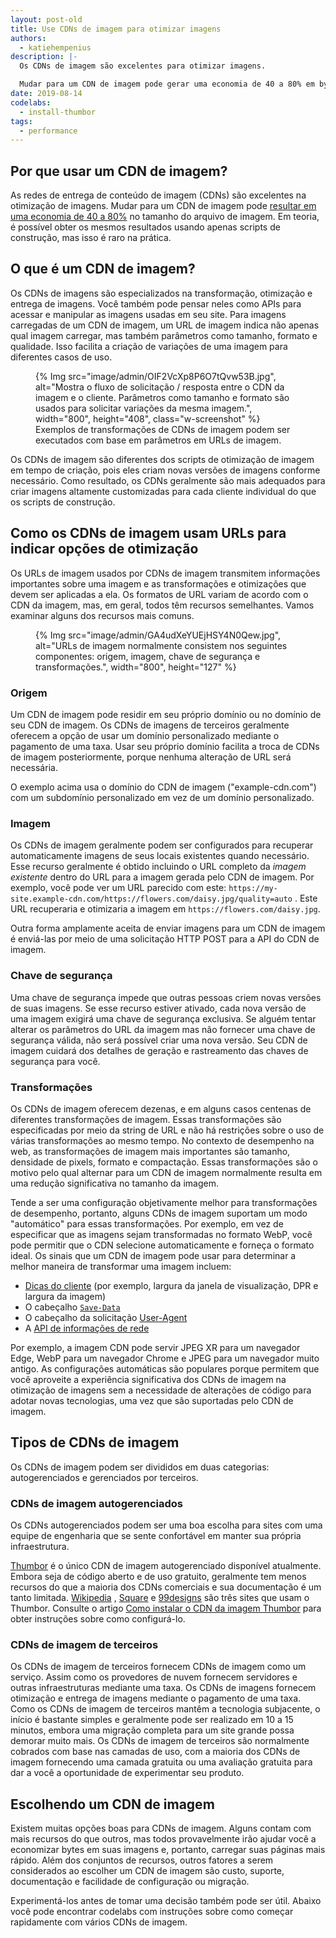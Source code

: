 ```yaml
---
layout: post-old
title: Use CDNs de imagem para otimizar imagens
authors:
  - katiehempenius
description: |-
  Os CDNs de imagem são excelentes para otimizar imagens.

  Mudar para um CDN de imagem pode gerar uma economia de 40 a 80% em bytes de imagens.
date: 2019-08-14
codelabs:
  - install-thumbor
tags:
  - performance
---
```


## Por que usar um CDN de imagem?

As redes de entrega de conteúdo de imagem (CDNs) são excelentes na otimização de imagens. Mudar para um CDN de imagem pode [resultar em uma economia de 40 a 80%](https://www.youtube.com/watch?v=YJGCZCaIZkQ&t=1010s) no tamanho do arquivo de imagem. Em teoria, é possível obter os mesmos resultados usando apenas scripts de construção, mas isso é raro na prática.

## O que é um CDN de imagem?

Os CDNs de imagens são especializados na transformação, otimização e entrega de imagens. Você também pode pensar neles como APIs para acessar e manipular as imagens usadas em seu site. Para imagens carregadas de um CDN de imagem, um URL de imagem indica não apenas qual imagem carregar, mas também parâmetros como tamanho, formato e qualidade. Isso facilita a criação de variações de uma imagem para diferentes casos de uso.

<figure class="w-figure">{% Img src="image/admin/OIF2VcXp8P6O7tQvw53B.jpg", alt="Mostra o fluxo de solicitação / resposta entre o CDN da imagem e o cliente. Parâmetros como tamanho e formato são usados para solicitar variações da mesma imagem.", width="800", height="408", class="w-screenshot" %} <figcaption class="w-figcaption"> Exemplos de transformações de CDNs de imagem podem ser executados com base em parâmetros em URLs de imagem.</figcaption></figure>

Os CDNs de imagem são diferentes dos scripts de otimização de imagem em tempo de criação, pois eles criam novas versões de imagens conforme necessário. Como resultado, os CDNs geralmente são mais adequados para criar imagens altamente customizadas para cada cliente individual do que os scripts de construção.

## Como os CDNs de imagem usam URLs para indicar opções de otimização

Os URLs de imagem usados por CDNs de imagem transmitem informações importantes sobre uma imagem e as transformações e otimizações que devem ser aplicadas a ela. Os formatos de URL variam de acordo com o CDN da imagem, mas, em geral, todos têm recursos semelhantes. Vamos examinar alguns dos recursos mais comuns.

<figure class="w-figure">{% Img src="image/admin/GA4udXeYUEjHSY4N0Qew.jpg", alt="URLs de imagem normalmente consistem nos seguintes componentes: origem, imagem, chave de segurança e transformações.", width="800", height="127" %}</figure>

### Origem

Um CDN de imagem pode residir em seu próprio domínio ou no domínio de seu CDN de imagem. Os CDNs de imagens de terceiros geralmente oferecem a opção de usar um domínio personalizado mediante o pagamento de uma taxa. Usar seu próprio domínio facilita a troca de CDNs de imagem posteriormente, porque nenhuma alteração de URL será necessária.

O exemplo acima usa o domínio do CDN de imagem ("example-cdn.com") com um subdomínio personalizado em vez de um domínio personalizado.

### Imagem

Os CDNs de imagem geralmente podem ser configurados para recuperar automaticamente imagens de seus locais existentes quando necessário. Esse recurso geralmente é obtido incluindo o URL completo da *imagem existente* dentro do URL para a imagem gerada pelo CDN de imagem. Por exemplo, você pode ver um URL parecido com este: `https://my-site.example-cdn.com/https://flowers.com/daisy.jpg/quality=auto` . Este URL recuperaria e otimizaria a imagem em `https://flowers.com/daisy.jpg`.

Outra forma amplamente aceita de enviar imagens para um CDN de imagem é enviá-las por meio de uma solicitação HTTP POST para a API do CDN de imagem.

### Chave de segurança

Uma chave de segurança impede que outras pessoas criem novas versões de suas imagens. Se esse recurso estiver ativado, cada nova versão de uma imagem exigirá uma chave de segurança exclusiva. Se alguém tentar alterar os parâmetros do URL da imagem mas não fornecer uma chave de segurança válida, não será possível criar uma nova versão. Seu CDN de imagem cuidará dos detalhes de geração e rastreamento das chaves de segurança para você.

### Transformações

Os CDNs de imagem oferecem dezenas, e em alguns casos centenas de diferentes transformações de imagem. Essas transformações são especificadas por meio da string de URL e não há restrições sobre o uso de várias transformações ao mesmo tempo. No contexto de desempenho na web, as transformações de imagem mais importantes são tamanho, densidade de pixels, formato e compactação. Essas transformações são o motivo pelo qual alternar para um CDN de imagem normalmente resulta em uma redução significativa no tamanho da imagem.

Tende a ser uma configuração objetivamente melhor para transformações de desempenho, portanto, alguns CDNs de imagem suportam um modo "automático" para essas transformações. Por exemplo, em vez de especificar que as imagens sejam transformadas no formato WebP, você pode permitir que o CDN selecione automaticamente e forneça o formato ideal. Os sinais que um CDN de imagem pode usar para determinar a melhor maneira de transformar uma imagem incluem:

- [Dicas do cliente](https://developers.google.com/web/updates/2015/09/automating-resource-selection-with-client-hints) (por exemplo, largura da janela de visualização, DPR e largura da imagem)
- O cabeçalho [`Save-Data`](https://developer.mozilla.org/docs/Web/HTTP/Headers/Save-Data)
- O cabeçalho da solicitação [User-Agent](https://developer.mozilla.org/docs/Web/HTTP/Headers/User-Agent)
- A [API de informações de rede](https://developer.mozilla.org/docs/Web/API/Network_Information_API)

Por exemplo, a imagem CDN pode servir JPEG XR para um navegador Edge, WebP para um navegador Chrome e JPEG para um navegador muito antigo. As configurações automáticas são populares porque permitem que você aproveite a experiência significativa dos CDNs de imagem na otimização de imagens sem a necessidade de alterações de código para adotar novas tecnologias, uma vez que são suportadas pelo CDN de imagem.

## Tipos de CDNs de imagem

Os CDNs de imagem podem ser divididos em duas categorias: autogerenciados e gerenciados por terceiros.

### CDNs de imagem autogerenciados

Os CDNs autogerenciados podem ser uma boa escolha para sites com uma equipe de engenharia que se sente confortável em manter sua própria infraestrutura.

[Thumbor](https://github.com/thumbor/thumbor) é o único CDN de imagem autogerenciado disponível atualmente. Embora seja de código aberto e de uso gratuito, geralmente tem menos recursos do que a maioria dos CDNs comerciais e sua documentação é um tanto limitada. [Wikipedia](https://wikitech.wikimedia.org/wiki/Thumbor) , [Square](https://medium.com/square-corner-blog/dynamic-images-with-thumbor-a430a1cfcd87) e [99designs](https://99designs.com/tech-blog/blog/2013/07/01/thumbnailing-with-thumbor/) são três sites que usam o Thumbor. Consulte o artigo [Como instalar o CDN da imagem Thumbor](/install-thumbor) para obter instruções sobre como configurá-lo.

### CDNs de imagem de terceiros

Os CDNs de imagem de terceiros fornecem CDNs de imagem como um serviço. Assim como os provedores de nuvem fornecem servidores e outras infraestruturas mediante uma taxa. Os CDNs de imagens fornecem otimização e entrega de imagens mediante o pagamento de uma taxa. Como os CDNs de imagem de terceiros mantêm a tecnologia subjacente, o início é bastante simples e geralmente pode ser realizado em 10 a 15 minutos, embora uma migração completa para um site grande possa demorar muito mais. Os CDNs de imagem de terceiros são normalmente cobrados com base nas camadas de uso, com a maioria dos CDNs de imagem fornecendo uma camada gratuita ou uma avaliação gratuita para dar a você a oportunidade de experimentar seu produto.

## Escolhendo um CDN de imagem

Existem muitas opções boas para CDNs de imagem. Alguns contam com mais recursos do que outros, mas todos provavelmente irão ajudar você a economizar bytes em suas imagens e, portanto, carregar suas páginas mais rápido. Além dos conjuntos de recursos, outros fatores a serem considerados ao escolher um CDN de imagem são custo, suporte, documentação e facilidade de configuração ou migração.

Experimentá-los antes de tomar uma decisão também pode ser útil. Abaixo você pode encontrar codelabs com instruções sobre como começar rapidamente com vários CDNs de imagem.

